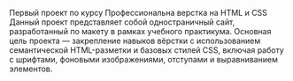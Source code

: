 Первый проект по курсу Профессиональна верстка на HTML и CSS
Данный проект представляет собой одностраничный сайт, разработанный по макету в рамках учебного практикума. 
Основная цель проекта — закрепление навыков вёрстки с использованием семантической HTML-разметки и базовых стилей CSS, 
включая работу с шрифтами, фоновыми изображениями, отступами и выравниванием элементов.


